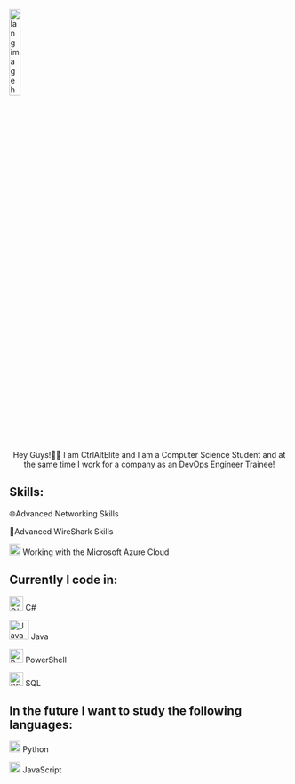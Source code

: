 <p align="left"><img width="20%" src="https://github.com/alansmathew/alansmathew/raw/master/lang.gif" alt="lang image here" /></p>

<p align="center">Hey Guys!🙋‍♂️ 
 I am CtrlAltElite and I am a Computer Science Student and at the same time I work for a company as an DevOps Engineer Trainee!</p>

## Skills: 

:globe_with_meridians:Advanced Networking Skills

:shark:Advanced WireShark Skills

 <img width="20" src="https://pngimg.com/uploads/microsoft/microsoft_PNG5.png" /> Working with the Microsoft Azure Cloud 


## Currently I code in:

<img width="25" src="https://external-content.duckduckgo.com/iu/?u=https%3A%2F%2Fstatic.cdnlogo.com%2Flogos%2Fc%2F68%2Fc-sharp-800x800.png&f=1&nofb=1&ipt=ae7c64fd1dc272834329ebabef493fdd2539d173ff6067ccb51f025bb46decd8&ipo=images" alt="C# Icon"/> C#

<img width="35" src="https://logos-download.com/wp-content/uploads/2016/10/Java_logo_icon.png" alt="Java Icon"/> Java

<img width="25" src="https://techmeaway.net/wp-content/uploads/2020/02/powershell_logo-1024x1024.png" alt="PowerShell Icon"/> PowerShell

<img width="25" src="https://static.vecteezy.com/system/resources/previews/000/379/612/original/sql-vector-icon.jpg" alt="SQL Icon"/> SQL




## In the future I want to study the following languages:

<img width="20" src="https://external-content.duckduckgo.com/iu/?u=https%3A%2F%2Flogos-download.com%2Fwp-content%2Fuploads%2F2016%2F10%2FPython_logo_icon.png&f=1&nofb=1" /> Python

<img width="20" src="https://logos-download.com/wp-content/uploads/2019/01/JavaScript_Logo.png"/> JavaScript





